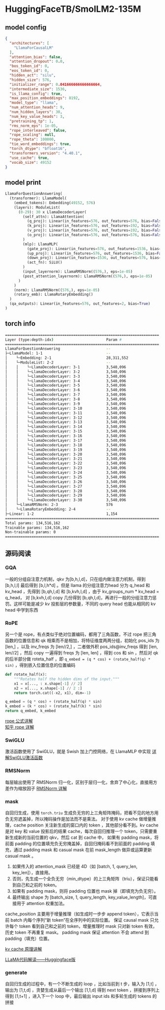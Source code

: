 # HuggingFaceTB/SmolLM2-135M

## model config
```json
{
  "architectures": [
    "LlamaForCausalLM"
  ],
  "attention_bias": false,
  "attention_dropout": 0.0,
  "bos_token_id": 0,
  "eos_token_id": 0,
  "hidden_act": "silu",
  "hidden_size": 576,
  "initializer_range": 0.041666666666666664,
  "intermediate_size": 1536,
  "is_llama_config": true,
  "max_position_embeddings": 8192,
  "model_type": "llama",
  "num_attention_heads": 9,
  "num_hidden_layers": 30,
  "num_key_value_heads": 3,
  "pretraining_tp": 1,
  "rms_norm_eps": 1e-05,
  "rope_interleaved": false,
  "rope_scaling": null,
  "rope_theta": 100000,
  "tie_word_embeddings": true,
  "torch_dtype": "bfloat16",
  "transformers_version": "4.40.1",
  "use_cache": true,
  "vocab_size": 49152
}
```

## model print
```python
LlamaForQuestionAnswering(
  (transformer): LlamaModel(
    (embed_tokens): Embedding(49152, 576)
    (layers): ModuleList(
      (0-29): 30 x LlamaDecoderLayer(
        (self_attn): LlamaAttention(
          (q_proj): Linear(in_features=576, out_features=576, bias=False)
          (k_proj): Linear(in_features=576, out_features=192, bias=False)
          (v_proj): Linear(in_features=576, out_features=192, bias=False)
          (o_proj): Linear(in_features=576, out_features=576, bias=False)
        )
        (mlp): LlamaMLP(
          (gate_proj): Linear(in_features=576, out_features=1536, bias=False)
          (up_proj): Linear(in_features=576, out_features=1536, bias=False)
          (down_proj): Linear(in_features=1536, out_features=576, bias=False)
          (act_fn): SiLU()
        )
        (input_layernorm): LlamaRMSNorm((576,), eps=1e-05)
        (post_attention_layernorm): LlamaRMSNorm((576,), eps=1e-05)
      )
    )
    (norm): LlamaRMSNorm((576,), eps=1e-05)
    (rotary_emb): LlamaRotaryEmbedding()
  )
  (qa_outputs): Linear(in_features=576, out_features=2, bias=True)
)
```

## torch info
```bash
======================================================================
Layer (type:depth-idx)                        Param #
======================================================================
LlamaForQuestionAnswering                     --
├─LlamaModel: 1-1                             --
│    └─Embedding: 2-1                         28,311,552
│    └─ModuleList: 2-2                        --
│    │    └─LlamaDecoderLayer: 3-1            3,540,096
│    │    └─LlamaDecoderLayer: 3-2            3,540,096
│    │    └─LlamaDecoderLayer: 3-3            3,540,096
│    │    └─LlamaDecoderLayer: 3-4            3,540,096
│    │    └─LlamaDecoderLayer: 3-5            3,540,096
│    │    └─LlamaDecoderLayer: 3-6            3,540,096
│    │    └─LlamaDecoderLayer: 3-7            3,540,096
│    │    └─LlamaDecoderLayer: 3-8            3,540,096
│    │    └─LlamaDecoderLayer: 3-9            3,540,096
│    │    └─LlamaDecoderLayer: 3-10           3,540,096
│    │    └─LlamaDecoderLayer: 3-11           3,540,096
│    │    └─LlamaDecoderLayer: 3-12           3,540,096
│    │    └─LlamaDecoderLayer: 3-13           3,540,096
│    │    └─LlamaDecoderLayer: 3-14           3,540,096
│    │    └─LlamaDecoderLayer: 3-15           3,540,096
│    │    └─LlamaDecoderLayer: 3-16           3,540,096
│    │    └─LlamaDecoderLayer: 3-17           3,540,096
│    │    └─LlamaDecoderLayer: 3-18           3,540,096
│    │    └─LlamaDecoderLayer: 3-19           3,540,096
│    │    └─LlamaDecoderLayer: 3-20           3,540,096
│    │    └─LlamaDecoderLayer: 3-21           3,540,096
│    │    └─LlamaDecoderLayer: 3-22           3,540,096
│    │    └─LlamaDecoderLayer: 3-23           3,540,096
│    │    └─LlamaDecoderLayer: 3-24           3,540,096
│    │    └─LlamaDecoderLayer: 3-25           3,540,096
│    │    └─LlamaDecoderLayer: 3-26           3,540,096
│    │    └─LlamaDecoderLayer: 3-27           3,540,096
│    │    └─LlamaDecoderLayer: 3-28           3,540,096
│    │    └─LlamaDecoderLayer: 3-29           3,540,096
│    │    └─LlamaDecoderLayer: 3-30           3,540,096
│    └─LlamaRMSNorm: 2-3                      576
│    └─LlamaRotaryEmbedding: 2-4              --
├─Linear: 1-2                                 1,154
======================================================================
Total params: 134,516,162
Trainable params: 134,516,162
Non-trainable params: 0
======================================================================
```

## 源码阅读

### GQA
一般的分组自注意力机制，qkv 为[b,h,l,d]，只在组内做注意力机制，得到 [b,h,l,l] 最后得到 [b,l,h*d] 。但是 llama 的分组注意力head 分为 q_head 和 kv_head ，先得到 [b,qh,l,d] 和 [b,kvh,l,d] ，由于 kv_groups_num * kv_head = q_head， 对 [b,kvh,l,d] copy 几份得到 [b,qh,l,d]，再进行一般的分组注意力惩罚。这样可能是减少 kv 投影层的参数量，不同的 query head 也能从相同的 kv head 中学到东西

### RoPE

另一个是 rope，有点类似于绝对位置编码，都用了三角函数，不过 rope 把三角函数的位置信息和 qk 相乘而不是相加，将特征维度两两分组，初始化 pos_ids 为 [len,] ，以及 inv_freqs 为 [len//2,] ，二者做外积 pos_ids@inv_freqs 得到 [len, len//2] ，然后 copy 一遍得到 freqs 为 [len, len] ，得到 cos 和 sin ，然后对 qk 的后半部分做 roteta_half ，即 `q_embed = (q * cos) + (rotate_half(q) * sin)` ，得到嵌入位置信息的位置编码
```python
def rotate_half(x):
    """Rotates half the hidden dims of the input."""
    x1 = x[..., : x.shape[-1] // 2]
    x2 = x[..., x.shape[-1] // 2 :]
    return torch.cat((-x2, x1), dim=-1)

q_embed = (q * cos) + (rotate_half(q) * sin)
k_embed = (k * cos) + (rotate_half(k) * sin)
return q_embed, k_embed
```
[rope 公式详解](https://www.bilibili.com/video/BV1Mj421R7JQ)<br>
[知乎 rope 详解](https://www.zhihu.com/tardis/zm/art/647109286)<br>

### SwiGLU

激活函数使用了 SwiGLU，就是 Swish 加上门控网络，在 LlamaMLP 中实现
[详解SwiGLU激活函数](https://zhuanlan.zhihu.com/p/31289994147)<br>

### RMSNorm

每层输出使用了 RMSNorm 归一化，区别于层归一化，舍弃了中心化，直接用方差作为缩放因子
[RMSNorm 详解](https://zhuanlan.zhihu.com/p/669071548)<br>

### mask

自回归生成，使用 `torch.triu` 生成负无穷的上三角矩阵掩码，把看不见的地方用负无穷遮盖掉，所以掩码操作是加法而不是乘法。
对于使用 kv cache 做增量推理，cache position 关注新生成的窗口内的 token ，其他部分看不到。kv cache 是对 key 和 value 投影后的结果 cache，每次自回归推理一个 token，只需要重新生成新的当前位置的 qkv，然后 cat 到 cache 中，
如果有 padding mask，将前面 padding 的位置填充负无穷掩盖掉，自回归掩码看不到前面的 padding 填充，通过 padding mask 和 casual mask 在前 mask_length 做异或运算更新 casual mask 。

1. 如果传入的 attention_mask 已经是 4D（如 [batch, 1, query_len, key_len]），直接用。
2. 否则，先生成一个全负无穷（min_dtype）的上三角矩阵（triu），保证只能看到自己和之前的 token。
3. 如果有 padding mask，则将 padding 位置也 mask 掉（即填充为负无穷）。
4. 最终输出 shape 为 [batch_size, 1, query_length, key_value_length]，可直接用于 attention 权重加法。

cache_position 主要用于增量推理（如生成时一步步 append token），它表示当前 batch 内每个序列“新 token”在全序列中的实际位置。
保证 causal mask 只允许每个 token 看到自己和之前的 token，增量推理时 mask 只对新 token 有效，历史 token 不再重复 mask。
padding mask 保证 attention 不会 attend 到 padding（填充）位置。

[kv cache 原理讲解](https://zhuanlan.zhihu.com/p/662498827)<br>

[LLaMA代码解读——Huggingface版](https://zhuanlan.zhihu.com/p/679696511)<br>

### generate

自回归生成的过程中，有一个不断生成的 loop ，比如当前到 t 步，输入为 [1,t] ，输出为 [1,t,d] ，贪婪生成从最后一个输出 [1,1,d] 得到 next token ，拼接到序列上得到 [1,t+1] ，进入下一个 loop 中，最后输出 input ids 和多轮生成的 tokens 的拼接